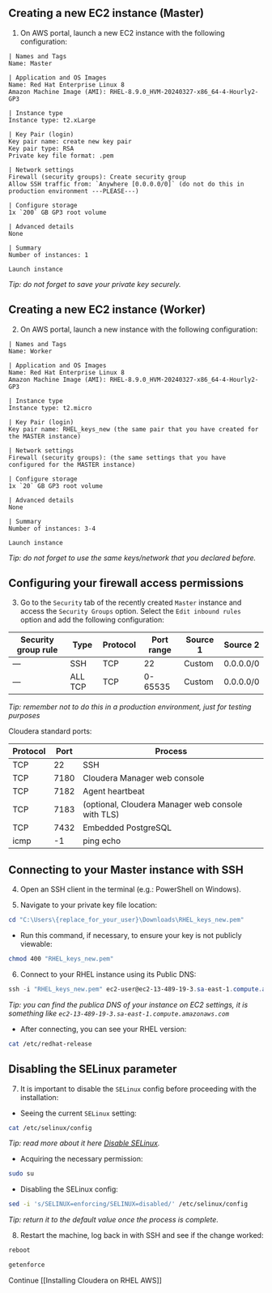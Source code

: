 ## Creating a new EC2 instance (Master)

1) On AWS portal, launch a new EC2 instance with the following configuration:
```
| Names and Tags 
Name: Master

| Application and OS Images
Name: Red Hat Enterprise Linux 8
Amazon Machine Image (AMI): RHEL-8.9.0_HVM-20240327-x86_64-4-Hourly2-GP3

| Instance type 
Instance type: t2.xLarge

| Key Pair (login)
Key pair name: create new key pair
Key pair type: RSA
Private key file format: .pem

| Network settings 
Firewall (security groups): Create security group
Allow SSH traffic from: `Anywhere [0.0.0.0/0]` (do not do this in production environment ---PLEASE---)

| Configure storage 
1x `200` GB GP3 root volume

| Advanced details
None

| Summary 
Number of instances: 1

Launch instance
```
*Tip: do not forget to save your private key securely.*

## Creating a new EC2 instance (Worker)

2) On AWS portal, launch a new instance with the following configuration:
```
| Names and Tags 
Name: Worker

| Application and OS Images
Name: Red Hat Enterprise Linux 8
Amazon Machine Image (AMI): RHEL-8.9.0_HVM-20240327-x86_64-4-Hourly2-GP3

| Instance type 
Instance type: t2.micro

| Key Pair (login)
Key pair name: RHEL_keys_new (the same pair that you have created for the MASTER instance)

| Network settings 
Firewall (security groups): (the same settings that you have configured for the MASTER instance)

| Configure storage 
1x `20` GB GP3 root volume

| Advanced details
None

| Summary 
Number of instances: 3-4

Launch instance
```
*Tip: do not forget to use the same keys/network that you declared before.*

## Configuring your firewall access permissions

3) Go to the `Security` tab of the recently created `Master` instance and access the `Security Groups` option. Select the `Edit inbound rules` option and add the following configuration:

| Security group rule | Type    | Protocol | Port range | Source 1 | Source 2  |
| ------------------- | ------- | -------- | ---------- | -------- | --------- |
| —                   | SSH     | TCP      | 22         | Custom   | 0.0.0.0/0 |
| —                   | ALL TCP | TCP      | 0-65535    | Custom   | 0.0.0.0/0 |

*Tip: remember not to do this in a production environment, just for testing purposes*

Cloudera standard ports:

| Protocol | Port | Process                                           |
| -------- | ---- | ------------------------------------------------- |
| TCP      | 22   | SSH                                               |
| TCP      | 7180 | Cloudera Manager web console                      |
| TCP      | 7182 | Agent heartbeat                                   |
| TCP      | 7183 | (optional, Cloudera Manager web console with TLS) |
| TCP      | 7432 | Embedded PostgreSQL                               |
| icmp     | -1   | ping echo                                         |

## Connecting to your Master instance with SSH

4) Open an SSH client in the terminal (e.g.: PowerShell on Windows).

5) Navigate to your private key file location:
```PowerShell
cd "C:\Users\{replace_for_your_user}\Downloads\RHEL_keys_new.pem"
```

- Run this command, if necessary, to ensure your key is not publicly viewable:
```Bash
chmod 400 "RHEL_keys_new.pem"
```

6) Connect to your RHEL instance using its Public DNS:
```PowerShell
ssh -i "RHEL_keys_new.pem" ec2-user@ec2-13-489-19-3.sa-east-1.compute.amazonaws.com
```
*Tip: you can find the publica DNS of your instance on EC2 settings, it is something like `ec2-13-489-19-3.sa-east-1.compute.amazonaws.com`*

- After connecting, you can see your RHEL version:
```Bash
cat /etc/redhat-release
```

## Disabling the SELinux parameter

7) It is important to disable the `SELinux` config before proceeding with the installation:

- Seeing the current `SELinux` setting:
```Bash
cat /etc/selinux/config
```
*Tip: read more about it here [Disable SELinux](https://docs.cloudera.com/cdp-private-cloud-base/7.1.9/installation/topics/cdpdc-before-you-begin-trial-install.html#pnavId2).*

- Acquiring the necessary permission:
```Bash
sudo su
```

- Disabling the SELinux config:
```Bash
sed -i 's/SELINUX=enforcing/SELINUX=disabled/' /etc/selinux/config
```
*Tip: return it to the default value once the process is complete.*

8) Restart the machine, log back in with SSH and see if the change worked:
```Bash
reboot

getenforce
```

Continue
[[Installing Cloudera on RHEL AWS]]
